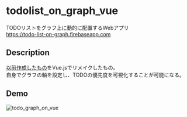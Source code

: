 # todolist_on_graph_vue
TODOリストをグラフ上に動的に配置するWebアプリ  
https://todo-list-on-graph.firebaseapp.com

## Description
[以前作成したもの](https://github.com/ryu022304/todolist_on_graph)をVue.jsでリメイクしたもの。  
自身でグラフの軸を設定し、TODOの優先度を可視化することが可能になる。

## Demo
![todo_graph_on_vue](https://user-images.githubusercontent.com/33801040/68125697-7878da80-ff55-11e9-89a0-32c39f47b769.gif)
